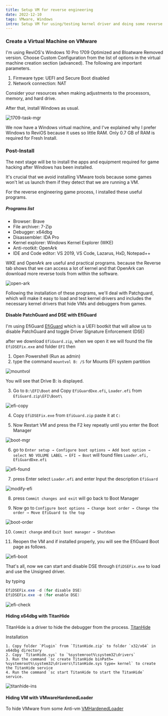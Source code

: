 ```yaml
---
title: Setup VM for reverse engineering
date: 2022-12-10
tags: VMware, Windows
intro: Setup VM for using/testing kernel driver and doing some reverse engineering with the kernel driver that can hide debugger.
---
```


### Create a Virtual Machine on VMware
I'm using ReviOS's Windows 10 Pro 1709 Optimized and Bloatware Removed version.
Choose Custom Configuration from the list of options in the virtual machine creation section (advanced). The following are important parameters.

1. Firmware type: UEFI and Secure Boot disabled
2. Network connection: NAT

Consider your resources when making adjustments to the processors, memory, and hard drive.

After that, install Windows as usual.

![1709-task-mgr](/blog_imgs/1709-task-mgr.png)

We now have a Windows virtual machine, and I've explained why I prefer Windows to ReviOS because it uses so little RAM. Only 0.7 GB of RAM is required for Fresh Install.

### Post-Install

The next stage will be to install the apps and equipment required for game hacking after Windows has been installed.

It's crucial that we avoid installing VMware tools because some games won't let us launch them if they detect that we are running a VM.

For the reverse engineering game process, I installed these useful programs.

##### Programs list
- Browser: Brave
- File archiver: 7-Zip
- Debugger: x64dbg
- Disassembler: IDA Pro
- Kernel explorer: Windows Kernel Explorer (WKE)
- Anti-rootkit: OpenArk
- IDE and Code editor: VS 2019, VS Code, Lazarus, HxD, Notepad++

WKE and OpenArk are useful and practical programs. because the Reverse tab shows that we can access a lot of kernel and that OpenArk can download more reverse tools from within the software.

![open-ark](/blog_imgs/open-ark.png)

Following the installation of these programs, we'll deal with Patchguard, which will make it easy to load and test kernel drivers and includes the necessary kernel drivers that hide VMs and debuggers from games.

#### Disable PatchGuard and DSE with EfiGuard

I'm using EfiGuard [EfiGuard](https://github.com/Mattiwatti/EfiGuard) which is a UEFI bootkit that will allow us to disable PatchGuard and toggle Driver Signature Enforcement (DSE)

after we download `EfiGuard.zip`, when we open it we will found the file `EfiDSEFix.exe` and folder `EFI` then

1. Open Powershell (Run as admin)
2. type the command `mountvol B: /S` for Mounts EFI system partition

![mountvol](/blog_imgs/mountvol.png)

You will see that Drive B: is displayed.

3. Go to `B:\EFI\Boot` and Copy `EfiGuardDxe.efi`, `Loader.efi` from `EfiGuard.zip\EFI\Boot\`

![efi-copy](/blog_imgs/efi-copy1.png)

4. Copy `EfiDSEFix.exe` from `EfiGuard.zip` paste it at `C:`

5. Now Restart VM and press the F2 key repeatly until you enter the Boot Manager

![boot-mgr](/blog_imgs/boot-mgr.png)

6. go to `Enter setup → Configure boot options → Add boot option → select NO VOLUME LABEL → EFI → Boot` will found files `Loader.efi, EfiGuardDxe.efi`

![efi-found](/blog_imgs/efi-found.png)

7. press Enter select `Loader.efi` and enter Input the description `EfiGuard`

![modify-efi](/blog_imgs/modify-efi.png)

8. press `Commit changes and exit` will go back to Boot Manager

9. Now go to `Configure boot options → Change boot order → Change the order → Move EfiGuard to the top`

![boot-order](/blog_imgs/boot-order.png)

10. `Commit change` and `Exit boot manager → Shutdown`

11. Reopen the VM and if installed properly, you will see the EfiGuard Boot page as follows.

![efi-boot](/blog_imgs/efi-boot.png)

That's all, now we can start and disable DSE through `EfiDSEFix.exe` to load and use the Unsigned driver.

by typing
```powershell
EfiDSEFix.exe -d (for disable DSE)
EfiDSEFix.exe -e (for enable DSE)
```

![efi-check](/blog_imgs/efi-check.png)

#### Hiding x64dbg with TitanHide

TitanHide is a driver to hide the debugger from the process. [TitanHide](https://github.com/mrexodia/TitanHide)

Installation
```
1. Copy folder `Plugin` from `TitanHide.zip` to folder `x32/x64` in x64dbg directory
2. Copy `TitanHide.sys` to `%systemroot%\system32\drivers`
3. Run the command `sc create TitanHide binPath= %systemroot%\system32\drivers\TitanHide.sys type= kernel` to create the TitanHide service
4. Run the command `sc start TitanHide to start the TitanHide` service.
```
![titanhide-ins](/blog_imgs/titanhide-ins.png)

#### Hiding VM with VMwareHardenedLoader

To hide VMware from some Anti-vm [VMHardenedLoader](https://github.com/hzqst/VmwareHardenedLoader)


